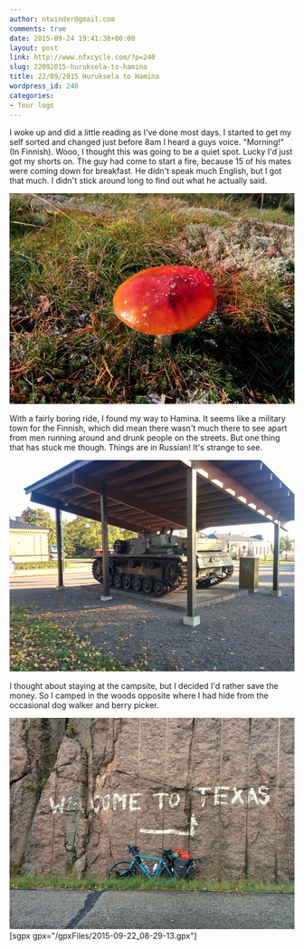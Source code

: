 ```yaml
---
author: ntwinder@gmail.com
comments: true
date: 2015-09-24 19:41:38+00:00
layout: post
link: http://www.nfxcycle.com/?p=240
slug: 22092015-huruksela-to-hamina
title: 22/09/2015 Huruksela to Hamina
wordpress_id: 240
categories:
- Tour logs
---
```


I woke up and did a little reading as I've done most days. I started to get my self sorted and changed just before 8am I heard a guys voice. "Morning!" (In Finnish). Wooo, I thought this was going to be a quiet spot. Lucky I'd just got my shorts on. The guy had come to start a fire, because 15 of his mates were coming down for breakfast. He didn't speak much English, but I got that much. I didn't stick around long to find out what he actually said. 


[![image](/assets/images/1060.jpg)](/assets/images/1060.jpg)



With a fairly boring ride, I found my way to Hamina. It seems like a military town for the Finnish, which did mean there wasn't much there to see apart from men running around and drunk people on the streets. But one thing that has stuck me though. Things are in Russian! It's strange to see. 

[![image](/assets/images/1061.jpg)](/assets/images/1061.jpg)



I thought about staying at the campsite, but I decided I'd rather save the money. So I camped in the woods opposite where I had hide from the occasional dog walker and berry picker.


[![image](/assets/images/1062.jpg)](/assets/images/1062.jpg)
[sgpx gpx="/gpxFiles/2015-09-22_08-29-13.gpx"]
